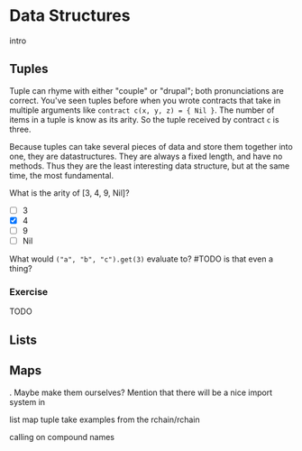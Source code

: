 # Data Structures
<!-- should there be one on algorithms? -->

intro

## Tuples
Tuple can rhyme with either "couple" or "drupal"; both pronunciations are correct. You've seen tuples before when you wrote contracts that take in multiple arguments like `contract c(x, y, z) = { Nil }`. The number of items in a tuple is know as its arity. So the tuple received by contract `c` is three.

Because tuples can take several pieces of data and store them together into one, they are datastructures. They are always a fixed length, and have no methods. Thus they are the least interesting data structure, but at the same time, the most fundamental.

What is the arity of [3, 4, 9, Nil]?
- [ ] 3
- [x] 4
- [ ] 9
- [ ] Nil

What would `("a", "b", "c").get(3)` evaluate to?
#TODO is that even a thing?

### Exercise
TODO

## Lists

## Maps
. Maybe make them ourselves? Mention that there will be a nice import system in


list map tuple
take examples from the rchain/rchain

calling on compound names
